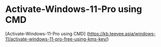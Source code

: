 # Activate-Windows-11-Pro using CMD
[Activate-Windows-11-Pro using CMD] (https://kb.teevee.asia/windows-11/activate-windows-11-pro-free-using-kms-key/)
